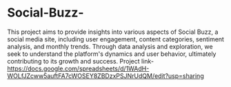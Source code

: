 # Social-Buzz-
This project aims to provide insights into various aspects of Social Buzz, a social media site, including user engagement, content categories, sentiment analysis, and monthly trends. Through data analysis and exploration, we seek to understand the platform's dynamics and user behavior, ultimately contributing to its growth and success.
Project link-https://docs.google.com/spreadsheets/d/1WAdH-WOLfJZcww5auftFA7cWOSEY8ZBDzxPSJNrUdQM/edit?usp=sharing
